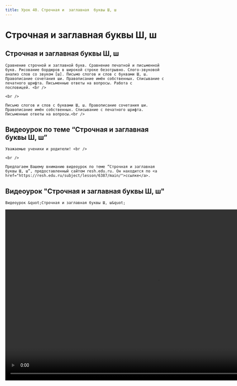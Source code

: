 ```yaml
---
title: Урок 40. Строчная и  заглавная  буквы Ш, ш 
---
```


# Строчная и  заглавная  буквы Ш, ш 

## Строчная и заглавная буквы Ш, ш

<p>
	Сравнение строчной и заглавной букв. Сравнение печатной и письменной букв. Рисование бордюров в широкой строке безотрывно. Слого-звуковой анализ слов со звуком [ш]. Письмо слогов и слов с буквами Ш, ш. Правописание сочетания ши. Правописание имён собственных. Списывание с печатного шрифта. Письменные ответы на вопросы. Работа с пословицей. <br />
</p>
<p>
	<br />
</p>
<p>
	Письмо слогов и слов с буквами Ш, ш. Правописание сочетания ши. Правописание имён собственных. Списывание с печатного шрифта. Письменные ответы на вопросы.<br />
</p>

## Видеоурок по теме “Строчная и заглавная буквы Ш, ш”

<p>
	Уважаемые ученики и родители! <br /> 
</p>
<p>
	<br /> 
</p>
<p>
	Предлагаем Вашему вниманию видеоурок по теме “Строчная и заглавная буквы Ш, ш”, предоставленный сайтом resh.edu.ru. Он находится по <a href="https://resh.edu.ru/subject/lesson/6387/main/">ссылке</a>.
</p>

## Видеоурок "Строчная и заглавная буквы Ш, ш"

<p>
	Видеоурок &quot;Строчная и заглавная буквы Ш, ш&quot;
</p>


<video width="960" height="540" controls>
  <source src="https://vod-progressive.akamaized.net/exp=1667466181~acl=%2Fvimeo-prod-skyfire-std-us%2F01%2F444%2F13%2F327224460%2F1281522408.mp4~hmac=c7eb8fe390b90c54d21604d87c873d729389ad32fea3fda0a33b7b59cccfd323/vimeo-prod-skyfire-std-us/01/444/13/327224460/1281522408.mp4" type="video/mp4">
Your browser does not support the video tag.
</video>
